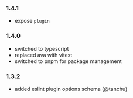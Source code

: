 ### 1.4.1

- expose `plugin`

### 1.4.0

- switched to typescript
- replaced ava with vitest
- switched to pnpm for package management

### 1.3.2

- added eslint plugin options schema (@tanchu)
